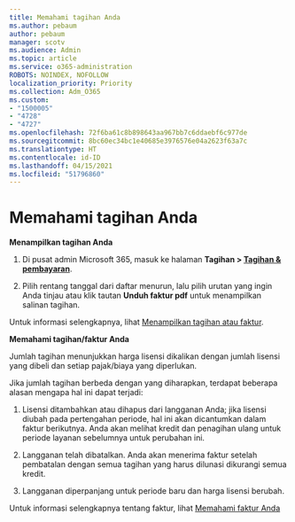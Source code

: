 ```yaml
---
title: Memahami tagihan Anda
ms.author: pebaum
author: pebaum
manager: scotv
ms.audience: Admin
ms.topic: article
ms.service: o365-administration
ROBOTS: NOINDEX, NOFOLLOW
localization_priority: Priority
ms.collection: Adm_O365
ms.custom:
- "1500005"
- "4728"
- "4727"
ms.openlocfilehash: 72f6ba61c8b898643aa967bb7c6ddaebf6c977de
ms.sourcegitcommit: 8bc60ec34bc1e40685e3976576e04a2623f63a7c
ms.translationtype: HT
ms.contentlocale: id-ID
ms.lasthandoff: 04/15/2021
ms.locfileid: "51796860"
---
```

# <a name="understand-your-bill"></a>Memahami tagihan Anda

**Menampilkan tagihan Anda**

1. Di pusat admin Microsoft 365, masuk ke halaman **Tagihan > [Tagihan & pembayaran](https://go.microsoft.com/fwlink/p/?linkid=848039)**.

2. Pilih rentang tanggal dari daftar menurun, lalu pilih urutan yang ingin Anda tinjau atau klik tautan **Unduh faktur pdf** untuk menampilkan salinan tagihan.

Untuk informasi selengkapnya, lihat [Menampilkan tagihan atau faktur](https://docs.microsoft.com/microsoft-365/commerce/billing-and-payments/view-your-bill-or-invoice).

**Memahami tagihan/faktur Anda**

Jumlah tagihan menunjukkan harga lisensi dikalikan dengan jumlah lisensi yang dibeli dan setiap pajak/biaya yang diperlukan.

Jika jumlah tagihan berbeda dengan yang diharapkan, terdapat beberapa alasan mengapa hal ini dapat terjadi:

1. Lisensi ditambahkan atau dihapus dari langganan Anda; jika lisensi diubah pada pertengahan periode, hal ini akan dicantumkan dalam faktur berikutnya.  Anda akan melihat kredit dan penagihan ulang untuk periode layanan sebelumnya untuk perubahan ini.

2. Langganan telah dibatalkan.  Anda akan menerima faktur setelah pembatalan dengan semua tagihan yang harus dilunasi dikurangi semua kredit.

3. Langganan diperpanjang untuk periode baru dan harga lisensi berubah.  

Untuk informasi selengkapnya tentang faktur, lihat [Memahami faktur Anda](https://support.office.com/article/Understand-your-invoice-for-Office-365-for-business-0724b428-fb59-4962-8c37-6674166d7507)
